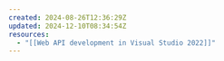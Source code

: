 ```yaml
---
created: 2024-08-26T12:36:29Z
updated: 2024-12-10T08:34:54Z
resources:
  - "[[Web API development in Visual Studio 2022]]"
---
```

